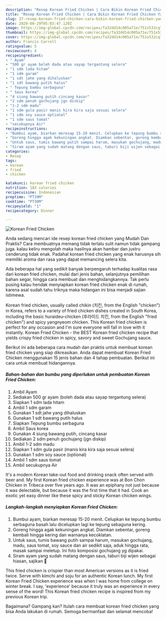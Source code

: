 ```yaml
---
description: "Resep Korean Fried Chicken | Cara Bikin Korean Fried Chicken Yang Enak Dan Mudah"
title: "Resep Korean Fried Chicken | Cara Bikin Korean Fried Chicken Yang Enak Dan Mudah"
slug: 37-resep-korean-fried-chicken-cara-bikin-korean-fried-chicken-yang-enak-dan-mudah
date: 2020-08-29T05:03:47.120Z
image: https://img-global.cpcdn.com/recipes/fa32dd14c005a71e/751x532cq70/korean-fried-chicken-foto-resep-utama.jpg
thumbnail: https://img-global.cpcdn.com/recipes/fa32dd14c005a71e/751x532cq70/korean-fried-chicken-foto-resep-utama.jpg
cover: https://img-global.cpcdn.com/recipes/fa32dd14c005a71e/751x532cq70/korean-fried-chicken-foto-resep-utama.jpg
author: Francis Carroll
ratingvalue: 5
reviewcount: 4
recipeingredient:
- " Ayam"
- "500 gr ayam boleh dada atau sayap tergantung selera"
- "1 sdm lada hitam"
- "1 sdm garam"
- "1 sdt jahe yang dihaluskan"
- "1 sdt bawang putih halus"
- " Tepung bumbu serbaguna"
- " Saus korea"
- "4 siung bawang putih cincang kasar"
- "2 sdm penuh gochujang jgn diskip"
- "1-2 sdm madu"
- "1 sdm gula pasir manis kira kira saja sesuai selera"
- "1 sdm soy sauce optional"
- "1 sdm saus tomat"
- "secukupnya Air"
recipeinstructions:
- "Bumbui ayam, biarkan meresap 15-20 menit. Celupkan ke tepung bumbu serbaguna basah lalu dicelupkan lagi ke tepung sebaguna kering."
- "Goreng hingga agak kekuningan angkat. Diamkan sebentar, goreng kembali hingga kering dan warnanya kecoklatan."
- "Untuk saus, tumis bawang putih sampai harum, masukan gochujang, madu, saus tomat, soy sauce dan air sedikit saja, aduk hingga rata, masak sampai meletup. Ini foto komposisi gochujang yg dipakai."
- "Siram ayam yang sudah matang dengan saus, taburi biji wijen sebagai hiasan, sajikan 🙂"
categories:
- Resep
tags:
- korean
- fried
- chicken

katakunci: korean fried chicken 
nutrition: 183 calories
recipecuisine: Indonesian
preptime: "PT39M"
cooktime: "PT30M"
recipeyield: "1"
recipecategory: Dinner

---
```



![Korean Fried Chicken](https://img-global.cpcdn.com/recipes/fa32dd14c005a71e/751x532cq70/korean-fried-chicken-foto-resep-utama.jpg)

Anda sedang mencari ide resep korean fried chicken yang Mudah Dan Praktis? Cara membuatnya memang tidak terlalu sulit namun tidak gampang juga. kalau keliru mengolah maka hasilnya akan hambar dan justru cenderung tidak enak. Padahal korean fried chicken yang enak harusnya sih memiliki aroma dan rasa yang dapat memancing selera kita.

Ada beberapa hal yang sedikit banyak berpengaruh terhadap kualitas rasa dari korean fried chicken, mulai dari jenis bahan, selanjutnya pemilihan bahan segar, hingga cara membuat dan menghidangkannya. Tak perlu pusing kalau hendak menyiapkan korean fried chicken enak di rumah, karena asal sudah tahu triknya maka hidangan ini bisa menjadi sajian istimewa.

Korean fried chicken, usually called chikin (치킨, from the English &#34;chicken&#34;) in Korea, refers to a variety of fried chicken dishes created in South Korea, including the basic huraideu-chicken (후라이드 치킨, from the English &#34;fried chicken&#34;) and spicy yangnyeom chicken. This Korean fried chicken is perfect for any occasion and I&#39;m sure everyone will fall in love with it instantly. Korean Fried Chicken - the BEST Korean fried chicken recipe that yields crispy fried chicken in spicy, savory and sweet Gochujang sauce.


Berikut ini ada beberapa cara mudah dan praktis untuk membuat korean fried chicken yang siap dikreasikan. Anda dapat membuat Korean Fried Chicken menggunakan 15 jenis bahan dan 4 tahap pembuatan. Berikut ini cara untuk membuat hidangannya.

<!--inarticleads1-->

##### Bahan-bahan dan bumbu yang diperlukan untuk pembuatan Korean Fried Chicken:

1. Ambil  Ayam
1. Sediakan 500 gr ayam (boleh dada atau sayap tergantung selera)
1. Siapkan 1 sdm lada hitam
1. Ambil 1 sdm garam
1. Gunakan 1 sdt jahe yang dihaluskan
1. Gunakan 1 sdt bawang putih halus
1. Siapkan  Tepung bumbu serbaguna
1. Ambil  Saus korea
1. Gunakan 4 siung bawang putih, cincang kasar
1. Sediakan 2 sdm penuh gochujang (jgn diskip)
1. Ambil 1-2 sdm madu
1. Siapkan 1 sdm gula pasir (manis kira kira saja sesuai selera)
1. Gunakan 1 sdm soy sauce (optional)
1. Ambil 1 sdm saus tomat
1. Ambil secukupnya Air


It&#39;s a modern Korean take-out food and drinking snack often served with beer and. My first Korean fried chicken experience was at Bon Chon Chicken in Tribeca over five years ago. It was an epiphany not just because it was delectable, but because it was the first time that it had. Cook an exotic yet easy dinner like these spicy and sticky Korean chicken wings. 

<!--inarticleads2-->

##### Langkah-langkah menyiapkan Korean Fried Chicken:

1. Bumbui ayam, biarkan meresap 15-20 menit. Celupkan ke tepung bumbu serbaguna basah lalu dicelupkan lagi ke tepung sebaguna kering.
1. Goreng hingga agak kekuningan angkat. Diamkan sebentar, goreng kembali hingga kering dan warnanya kecoklatan.
1. Untuk saus, tumis bawang putih sampai harum, masukan gochujang, madu, saus tomat, soy sauce dan air sedikit saja, aduk hingga rata, masak sampai meletup. Ini foto komposisi gochujang yg dipakai.
1. Siram ayam yang sudah matang dengan saus, taburi biji wijen sebagai hiasan, sajikan 🙂


This fried chicken is crispier than most American versions as it is fried twice. Serve with kimchi and soju for an authentic Korean lunch. My first Korean Fried Chicken experience was when I was home from college on winter break. I say, &#39;experience&#39; because it truly was an experience in every sense of the word! This Korean fried chicken recipe is inspired from my previous Korean trip. 

Bagaimana? Gampang kan? Itulah cara membuat korean fried chicken yang bisa Anda lakukan di rumah. Semoga bermanfaat dan selamat mencoba!
